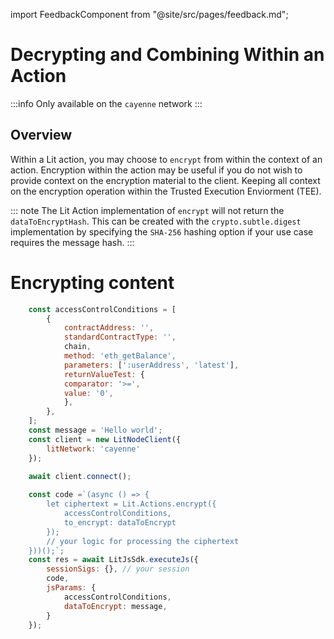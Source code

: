 import FeedbackComponent from "@site/src/pages/feedback.md";

# Decrypting and Combining Within an Action

:::info
    Only available on the `cayenne` network
:::

## Overview

Within a Lit action, you may choose to `encrypt` from within the context of an action. Encryption within the action may be useful if you do not wish to provide context on the encryption material to the client. Keeping all context on the encryption operation within the Trusted Execution Enviorment (TEE).

::: note
The Lit Action implementation of `encrypt` will not return the `dataToEncryptHash`. This can be created with the `crypto.subtle.digest` implementation by specifying the `SHA-256` hashing option if your use case requires the message hash.
:::

# Encrypting content

```js
    const accessControlConditions = [
        {
            contractAddress: '',
            standardContractType: '',
            chain,
            method: 'eth_getBalance',
            parameters: [':userAddress', 'latest'],
            returnValueTest: {
            comparator: '>=',
            value: '0',
            },
        },
    ];
    const message = 'Hello world';
    const client = new LitNodeClient({
        litNetwork: 'cayenne'
    });
    
    await client.connect();

    const code =`(async () => {
        let ciphertext = Lit.Actions.encrypt({
            accessControlConditions,
            to_encrypt: dataToEncrypt
        });
        // your logic for processing the ciphertext
    }))();`;
    const res = await LitJsSdk.executeJs({
        sessionSigs: {}, // your session
        code,
        jsParams: {
            accessControlConditions,
            dataToEncrypt: message,
        }
    });
```
